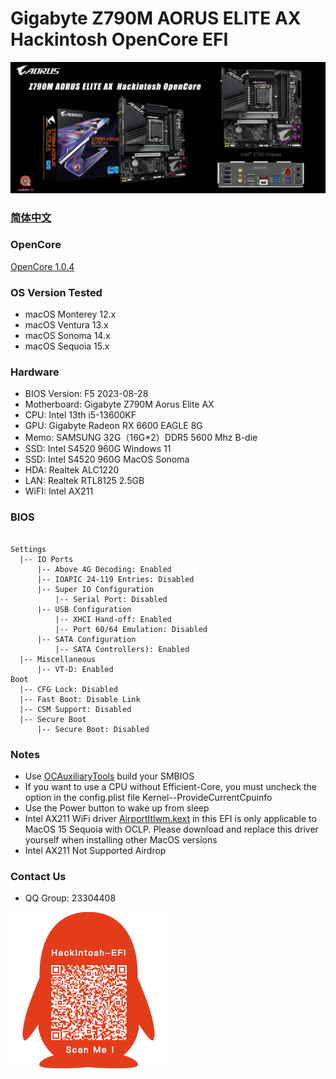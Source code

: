 # Gigabyte Z790M AORUS ELITE AX Hackintosh OpenCore EFI

![image](ScreenShot/Gigabyte-Z790M-Aorus-Elite-AX.jpg)

### [简体中文](README.zh_CN.md)

### OpenCore

[OpenCore 1.0.4](https://github.com/acidanthera/OpenCorePkg)

### OS Version Tested

- macOS Monterey 12.x
- macOS Ventura  13.x 
- macOS Sonoma  14.x 
- macOS Sequoia  15.x


### Hardware

- BIOS Version: F5  2023-08-28
- Motherboard: Gigabyte Z790M Aorus Elite AX
- CPU: Intel 13th i5-13600KF
- GPU: Gigabyte Radeon RX 6600 EAGLE 8G
- Memo: SAMSUNG  32G（16G*2）DDR5 5600 Mhz B-die
- SSD:  Intel S4520 960G Windows 11
- SSD:  Intel S4520 960G MacOS Sonoma
- HDA: Realtek ALC1220
- LAN: Realtek RTL8125 2.5GB
- WiFI: Intel AX211

### BIOS

```

Settings
  |-- IO Ports
      |-- Above 4G Decoding: Enabled
      |-- IOAPIC 24-119 Entries: Disabled
      |-- Super IO Configuration
          |-- Serial Port: Disabled
      |-- USB Configuration
          |-- XHCI Hand-off: Enabled 
          |-- Port 60/64 Emulation: Disabled
      |-- SATA Configuration
          |-- SATA Controllers): Enabled 
  |-- Miscellaneous 
      |-- VT-D: Enabled    
Boot 
  |-- CFG Lock: Disabled
  |-- Fast Boot: Disable Link
  |-- CSM Support: Disabled
  |-- Secure Boot
      |-- Secure Boot: Disabled
```

### Notes

 - Use  [OCAuxiliaryTools](https://github.com/ic005k/OCAuxiliaryTools/releases) build your SMBIOS
 - If you want to use a CPU without  Efficient-Core, you must uncheck the option in the config.plist file Kernel--ProvideCurrentCpuinfo
 - Use the Power button to wake up from sleep
 - Intel AX211 WiFi driver [AirportItlwm.kext](https://github.com/OpenIntelWireless/itlwm/releases) in this EFI is only applicable to MacOS 15 Sequoia with OCLP. Please download and replace this driver yourself when installing other MacOS versions
 - Intel AX211 Not Supported  Airdrop



### Contact Us 

- QQ Group: 23304408

![image](ScreenShot/QRCode.png)